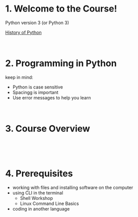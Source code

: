 # 1. Welcome to the Course!
Python version 3 (or Python 3)

[History of Python](https://en.wikipedia.org/wiki/History_of_Python)
<br><br><br>



# 2. Programming in Python
keep in mind:
- Python is case sensitive
- Spacingg is important
- Use error messages to help you learn
<br><br><br>



# 3. Course Overview
<br><br><br>



# 4. Prerequisites
- working with files and installing software on the computer
- using CLI in the terminal
    - Shell Workshop
    - Linux Command Line Basics
- coding in another language